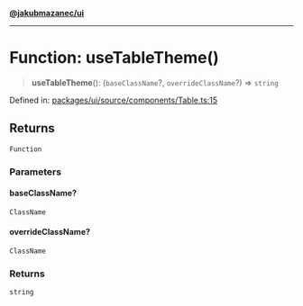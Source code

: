 [**@jakubmazanec/ui**](../README.md)

---

# Function: useTableTheme()

> **useTableTheme**(): (`baseClassName`?, `overrideClassName`?) => `string`

Defined in:
[packages/ui/source/components/Table.ts:15](https://github.com/jakubmazanec/tools/blob/40ba1fb8bbde716fbe797d7886fffe14521e098a/packages/ui/source/components/Table.ts#L15)

## Returns

`Function`

### Parameters

#### baseClassName?

`ClassName`

#### overrideClassName?

`ClassName`

### Returns

`string`
